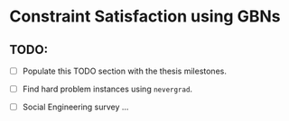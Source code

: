 # Constraint Satisfaction using GBNs

## TODO:

- [ ] Populate this TODO section with the thesis milestones.

- [ ] Find hard problem instances using `nevergrad`.
- [ ] Social Engineering survey ...